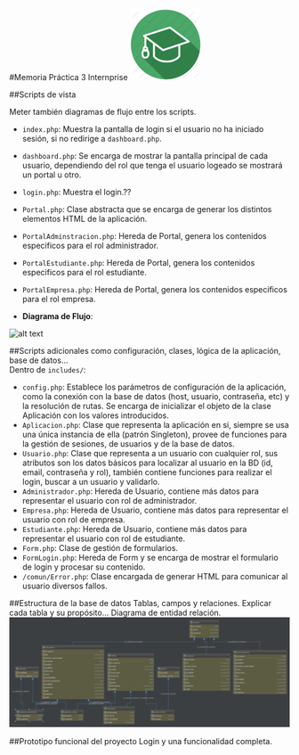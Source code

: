 #Memoria Práctica 3 Internprise
![alt text](https://github.com/franloza/AW/blob/master/resources/favicon-admin.png?raw=true "Logo Internprise")

##Scripts de vista

Meter también diagramas de flujo entre los scripts.

- ```index.php```: Muestra la pantalla de login si el usuario no ha iniciado sesión, si no redirige a ```dashboard.php```.
- ```dashboard.php```: Se encarga de mostrar la pantalla principal de cada usuario, dependiendo del rol que tenga el usuario logeado se mostrará un portal u otro.

- ```login.php```: Muestra el login.??
- ```Portal.php```: Clase abstracta que se encarga de generar los distintos elementos HTML de la aplicación.
- ```PortalAdminstracion.php```: Hereda de Portal, genera los contenidos especificos para el rol administrador.
- ```PortalEstudiante.php```: Hereda de Portal, genera los contenidos especificos para el rol estudiante.
- ```PortalEmpresa.php```: Hereda de Portal, genera los contenidos especificos para el rol empresa.
- **Diagrama de Flujo**:

![alt text](https://github.com/franloza/AW/blob/master/resources/DiagramaFlujo_P3.png?raw=true "Diagrama de flujo")

##Scripts adicionales
 como configuración, clases, lógica de la aplicación, base de datos...<br>
 Dentro de ```includes/```:
 
 - ```config.php```: Establece los parámetros de configuración de la aplicación, como la conexión con la base de datos (host, usuario, contraseña, etc) y la resolución de rutas. Se encarga de inicializar el objeto de la clase Aplicación con los valores introducidos.
 - ```Aplicacion.php```: Clase que representa la aplicación en si, siempre se usa una única instancia de ella (patrón Singleton), provee de funciones para la gestión de sesiones, de usuarios y de la base de datos. 
 - ```Usuario.php```: Clase que representa a un usuario con cualquier rol, sus atributos son los datos básicos para localizar al usuario en la BD (id, email, contraseña y rol), también contiene funciones para realizar el login, buscar a un usuario y validarlo.
 - ```Administrador.php```: Hereda de Usuario, contiene más datos para representar el usuario con rol de administrador.
 - ```Empresa.php```: Hereda de Usuario, contiene más datos para representar el usuario con rol de empresa.
 - ```Estudiante.php```: Hereda de Usuario, contiene más datos para representar el usuario con rol de estudiante.
 - ```Form.php```: Clase de gestión de formularios. 
 - ```FormLogin.php```: Hereda de Form y se encarga de mostrar el formulario de login y procesar su contenido.
 - ```/comun/Error.php```: Clase encargada de generar HTML para comunicar al usuario diversos fallos.
 
##Estructura de la base de datos
 Tablas, campos y relaciones.
 Explicar cada tabla y su propósito...
 Diagrama de entidad relación.
![alt text](https://raw.githubusercontent.com/franloza/AW/master/resources/bd_diagram.png?raw=true "Logo Internprise")

 
##Prototipo funcional del proyecto
Login y una funcionalidad completa.
